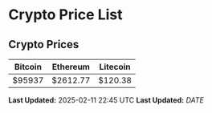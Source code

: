 # Crypto Price List

## Crypto Prices
| Bitcoin | Ethereum | Litecoin |
| ------- | -------- | -------- |
| $95937 | $2612.77 | $120.38 |
**Last Updated:** 2025-02-11 22:45 UTC
**Last Updated:** $DATE$
